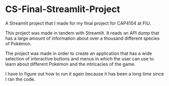 # CS-Final-Streamlit-Project
A Streamlit project that I made for my final project for CAP4104 at FIU.

This project was made in tandem with Streamlit. It reads an API dump that has a large amount of information about over a thousand different species of Pokémon.

The project was made in order to create an application that has a wide selection of interactive buttons and menus in which the user can use to learn about different Pokémon and the intricacies of the game.

I have to figure out how to run it again because it has been a long time since I ran the code.
